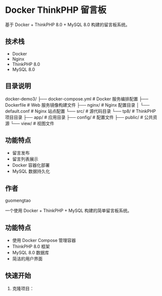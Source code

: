 # Docker ThinkPHP 留言板

基于 Docker + ThinkPHP 8.0 + MySQL 8.0 构建的留言板系统。

## 技术栈

- Docker
- Nginx
- ThinkPHP 8.0
- MySQL 8.0

## 目录说明

docker-demo3/
├── docker-compose.yml    # Docker 服务编排配置
├── Dockerfile           # Web 服务镜像构建文件
├── nginx/              # Nginx 配置目录
│   └── default.conf   # Nginx 站点配置
└── src/               # 源代码目录
    └── tp8/          # ThinkPHP 项目目录
        ├── app/     # 应用目录
        ├── config/  # 配置文件
        ├── public/  # 公共资源
        └── view/    # 视图文件

## 功能特点

- 留言发布
- 留言列表展示
- Docker 容器化部署
- MySQL 数据持久化

## 作者

guomengtao 

一个使用 Docker + ThinkPHP + MySQL 构建的简单留言板系统。

## 功能特点

- 使用 Docker Compose 管理容器
- ThinkPHP 8.0 框架
- MySQL 8.0 数据库
- 简洁的用户界面

## 快速开始

1. 克隆项目： 